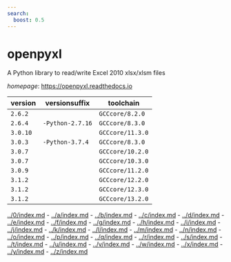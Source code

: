 ```yaml
---
search:
  boost: 0.5
---
```

# openpyxl

A Python library to read/write Excel 2010 xlsx/xlsm files

*homepage*: <https://openpyxl.readthedocs.io>

version | versionsuffix | toolchain
--------|---------------|----------
``2.6.2`` |  | ``GCCcore/8.2.0``
``2.6.4`` | ``-Python-2.7.16`` | ``GCCcore/8.3.0``
``3.0.10`` |  | ``GCCcore/11.3.0``
``3.0.3`` | ``-Python-3.7.4`` | ``GCCcore/8.3.0``
``3.0.7`` |  | ``GCCcore/10.2.0``
``3.0.7`` |  | ``GCCcore/10.3.0``
``3.0.9`` |  | ``GCCcore/11.2.0``
``3.1.2`` |  | ``GCCcore/12.2.0``
``3.1.2`` |  | ``GCCcore/12.3.0``
``3.1.2`` |  | ``GCCcore/13.2.0``

[../0/index.md](0) - [../a/index.md](a) - [../b/index.md](b) - [../c/index.md](c) - [../d/index.md](d) - [../e/index.md](e) - [../f/index.md](f) - [../g/index.md](g) - [../h/index.md](h) - [../i/index.md](i) - [../j/index.md](j) - [../k/index.md](k) - [../l/index.md](l) - [../m/index.md](m) - [../n/index.md](n) - [../o/index.md](o) - [../p/index.md](p) - [../q/index.md](q) - [../r/index.md](r) - [../s/index.md](s) - [../t/index.md](t) - [../u/index.md](u) - [../v/index.md](v) - [../w/index.md](w) - [../x/index.md](x) - [../y/index.md](y) - [../z/index.md](z)

